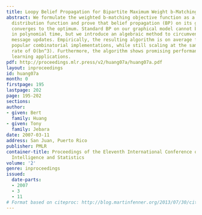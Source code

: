 ```yaml
---
title: Loopy Belief Propagation for Bipartite Maximum Weight b-Matching
abstract: We formulate the weighted b-matching objective function as a probability
  distribution function and prove that belief propagation (BP) on its graphical model
  converges to the optimum. Standard BP on our graphical model cannot be computed
  in polynomial time, but we introduce an algebraic method to circumvent the combinatorial
  message updates. Empirically, the resulting algorithm is on average faster than
  popular combinatorial implementations, while still scaling at the same asymptotic
  rate of O(bn^3). Furthermore, the algorithm shows promising performance in machine
  learning applications.
pdf: http://proceedings.mlr.press/v2/huang07a/huang07a.pdf
layout: inproceedings
id: huang07a
month: 0
firstpage: 195
lastpage: 202
page: 195-202
sections: 
author:
- given: Bert
  family: Huang
- given: Tony
  family: Jebara
date: 2007-03-11
address: San Juan, Puerto Rico
publisher: PMLR
container-title: Proceedings of the Eleventh International Conference on Artificial
  Intelligence and Statistics
volume: '2'
genre: inproceedings
issued:
  date-parts:
  - 2007
  - 3
  - 11
# Format based on citeproc: http://blog.martinfenner.org/2013/07/30/citeproc-yaml-for-bibliographies/
---
```

